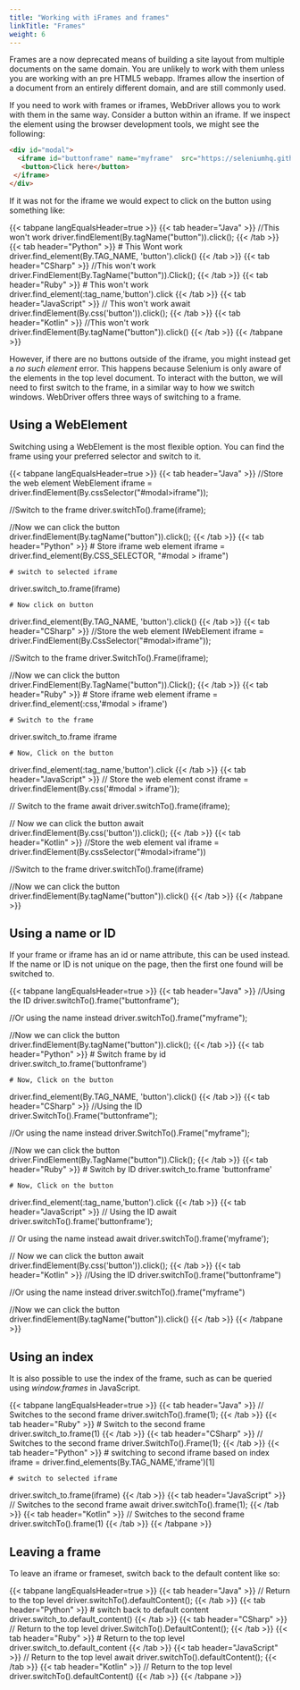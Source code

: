 ```yaml
---
title: "Working with iFrames and frames"
linkTitle: "Frames"
weight: 6
---
```


Frames are a now deprecated means of building a site layout from
multiple documents on the same domain. You are unlikely to work with
them unless you are working with an pre HTML5 webapp.  Iframes allow
the insertion of a document from an entirely different domain, and are
still commonly used.

If you need to work with frames or iframes, WebDriver allows you to
work with them in the same way. Consider a button within an iframe.
If we inspect the element using the browser development tools, we might
see the following:

```html
<div id="modal">
  <iframe id="buttonframe" name="myframe"  src="https://seleniumhq.github.io">
   <button>Click here</button>
 </iframe>
</div>
```

If it was not for the iframe we would expect to click on the button
using something like:

{{< tabpane langEqualsHeader=true >}}
  {{< tab header="Java" >}}
//This won't work
driver.findElement(By.tagName("button")).click();
  {{< /tab >}}
  {{< tab header="Python" >}}
    # This Wont work
driver.find_element(By.TAG_NAME, 'button').click()
  {{< /tab >}}
  {{< tab header="CSharp" >}}
//This won't work
driver.FindElement(By.TagName("button")).Click();
  {{< /tab >}}
  {{< tab header="Ruby" >}}
    # This won't work
driver.find_element(:tag_name,'button').click
  {{< /tab >}}
  {{< tab header="JavaScript" >}}
// This won't work
await driver.findElement(By.css('button')).click();
  {{< /tab >}}
  {{< tab header="Kotlin" >}}
//This won't work
driver.findElement(By.tagName("button")).click()
  {{< /tab >}}
{{< /tabpane >}}

However, if there are no buttons outside of the iframe, you might
instead get a _no such element_ error. This happens because Selenium is
only aware of the elements in the top level document. To interact with
the button, we will need to first switch to the frame, in a similar way
to how we switch windows. WebDriver offers three ways of switching to
a frame.

## Using a WebElement

Switching using a WebElement is the most flexible option. You can
find the frame using your preferred selector and switch to it.

{{< tabpane langEqualsHeader=true >}}
  {{< tab header="Java" >}}
//Store the web element
WebElement iframe = driver.findElement(By.cssSelector("#modal>iframe"));

//Switch to the frame
driver.switchTo().frame(iframe);

//Now we can click the button
driver.findElement(By.tagName("button")).click();
  {{< /tab >}}
  {{< tab header="Python" >}}
    # Store iframe web element
iframe = driver.find_element(By.CSS_SELECTOR, "#modal > iframe")

    # switch to selected iframe
driver.switch_to.frame(iframe)

    # Now click on button
driver.find_element(By.TAG_NAME, 'button').click()
  {{< /tab >}}
  {{< tab header="CSharp" >}}
//Store the web element
IWebElement iframe = driver.FindElement(By.CssSelector("#modal>iframe"));

//Switch to the frame
driver.SwitchTo().Frame(iframe);

//Now we can click the button
driver.FindElement(By.TagName("button")).Click();
  {{< /tab >}}
  {{< tab header="Ruby" >}}
    # Store iframe web element
iframe = driver.find_element(:css,'#modal > iframe')

    # Switch to the frame
driver.switch_to.frame iframe

    # Now, Click on the button
driver.find_element(:tag_name,'button').click
  {{< /tab >}}
  {{< tab header="JavaScript" >}}
// Store the web element
const iframe = driver.findElement(By.css('#modal > iframe'));

// Switch to the frame
await driver.switchTo().frame(iframe);

// Now we can click the button
await driver.findElement(By.css('button')).click();
  {{< /tab >}}
  {{< tab header="Kotlin" >}}
//Store the web element
val iframe = driver.findElement(By.cssSelector("#modal>iframe"))

//Switch to the frame
driver.switchTo().frame(iframe)

//Now we can click the button
driver.findElement(By.tagName("button")).click()
  {{< /tab >}}
{{< /tabpane >}}

## Using a name or ID
If your frame or iframe has an id or name attribute, this can be used
instead.  If the name or ID is not unique on the page, then the first
one found will be switched to.

{{< tabpane langEqualsHeader=true >}}
  {{< tab header="Java" >}}
//Using the ID
driver.switchTo().frame("buttonframe");

//Or using the name instead
driver.switchTo().frame("myframe");

//Now we can click the button
driver.findElement(By.tagName("button")).click();
  {{< /tab >}}
  {{< tab header="Python" >}}
    # Switch frame by id
driver.switch_to.frame('buttonframe')

    # Now, Click on the button
driver.find_element(By.TAG_NAME, 'button').click()
  {{< /tab >}}
  {{< tab header="CSharp" >}}
//Using the ID
driver.SwitchTo().Frame("buttonframe");

//Or using the name instead
driver.SwitchTo().Frame("myframe");

//Now we can click the button
driver.FindElement(By.TagName("button")).Click();
  {{< /tab >}}
  {{< tab header="Ruby" >}}
    # Switch by ID
driver.switch_to.frame 'buttonframe'

    # Now, Click on the button
driver.find_element(:tag_name,'button').click
  {{< /tab >}}
  {{< tab header="JavaScript" >}}
// Using the ID
await driver.switchTo().frame('buttonframe');

// Or using the name instead
await driver.switchTo().frame('myframe');

// Now we can click the button
await driver.findElement(By.css('button')).click();
  {{< /tab >}}
  {{< tab header="Kotlin" >}}
//Using the ID
driver.switchTo().frame("buttonframe")

//Or using the name instead
driver.switchTo().frame("myframe")

//Now we can click the button
driver.findElement(By.tagName("button")).click()
  {{< /tab >}}
{{< /tabpane >}}

## Using an index

It is also possible to use the index of the frame, such as can be
queried using _window.frames_ in JavaScript.

{{< tabpane langEqualsHeader=true >}}
  {{< tab header="Java" >}}
// Switches to the second frame
driver.switchTo().frame(1);
  {{< /tab >}}
  {{< tab header="Ruby" >}}
    # Switch to the second frame
driver.switch_to.frame(1)
  {{< /tab >}}
  {{< tab header="CSharp" >}}
// Switches to the second frame
driver.SwitchTo().Frame(1);
  {{< /tab >}}
  {{< tab header="Python" >}}
    # switching to second iframe based on index
iframe = driver.find_elements(By.TAG_NAME,'iframe')[1]

    # switch to selected iframe
driver.switch_to.frame(iframe)
  {{< /tab >}}
  {{< tab header="JavaScript" >}}
// Switches to the second frame
await driver.switchTo().frame(1);
  {{< /tab >}}
  {{< tab header="Kotlin" >}}
// Switches to the second frame
driver.switchTo().frame(1)
  {{< /tab >}}
{{< /tabpane >}}


## Leaving a frame

To leave an iframe or frameset, switch back to the default content
like so:

{{< tabpane langEqualsHeader=true >}}
  {{< tab header="Java" >}}
// Return to the top level
driver.switchTo().defaultContent();
  {{< /tab >}}
  {{< tab header="Python" >}}
    # switch back to default content
driver.switch_to.default_content()
  {{< /tab >}}
  {{< tab header="CSharp" >}}
// Return to the top level
driver.SwitchTo().DefaultContent();
  {{< /tab >}}
  {{< tab header="Ruby" >}}
    # Return to the top level
driver.switch_to.default_content
  {{< /tab >}}
  {{< tab header="JavaScript" >}}
// Return to the top level
await driver.switchTo().defaultContent();
  {{< /tab >}}
  {{< tab header="Kotlin" >}}
// Return to the top level
driver.switchTo().defaultContent()
  {{< /tab >}}
{{< /tabpane >}}

